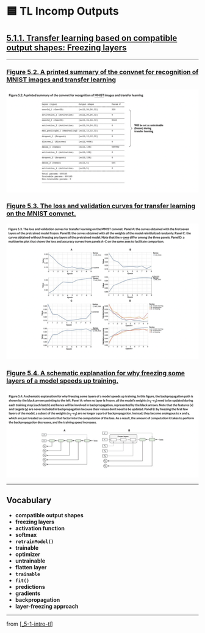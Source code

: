 # 🟦 TL Incomp Outputs

## [**5.1.1.** Transfer learning based on compatible output shapes: Freezing layers](https://livebook.manning.com/book/deep-learning-with-javascript/chapter-5/20)

---

### [**Figure 5.2.** A printed summary of the convnet for recognition of MNIST images and transfer learning](https://livebook.manning.com/book/deep-learning-with-javascript/chapter-5/ch05fig02)

<img src="../../../assets/figures/Figure_5-2.png">

### [**Figure 5.3.** The loss and validation curves for transfer learning on the MNIST convnet.](https://livebook.manning.com/book/deep-learning-with-javascript/chapter-5/ch05fig03)

<img src="../../../assets/figures/Figure_5-3.png">

### [**Figure 5.4.** A schematic explanation for why freezing some layers of a model speeds up training.](https://livebook.manning.com/book/deep-learning-with-javascript/chapter-5/ch05fig04)

<img src="../../../assets/figures/Figure_5-4.png">

---

## **Vocabulary**

- **compatible output shapes**
- **freezing layers**
- **activation function**
- **softmax**
- **`retrainModel()`**
- **trainable**
- **optimizer**
- **untrainable**
- **flatten layer**
- **`trainable`**
- **`fit()`**
- **predictions**
- **gradients**
- **backpropagation**
- **layer-freezing approach**

<link rel="stylesheet" type="text/css" media="all" href="../../../assets/css/custom.css" />

---

from [[_5-1-intro-tl]]

[//begin]: # "Autogenerated link references for markdown compatibility"
[_5-1-intro-tl]: _5-1-intro-tl.md "🟦 Intro TL"
[//end]: # "Autogenerated link references"
